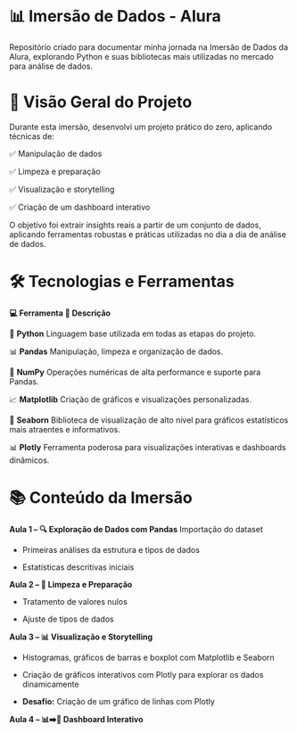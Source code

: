 # 📊 **Imersão de Dados - Alura**

Repositório criado para documentar minha jornada na Imersão de Dados da Alura, explorando Python e suas bibliotecas mais utilizadas no mercado para análise de dados.


# 🚀 **Visão Geral do Projeto**

<p>Durante esta imersão, desenvolvi um projeto prático do zero, aplicando técnicas de:

✅ Manipulação de dados

✅ Limpeza e preparação

✅ Visualização e storytelling

✅ Criação de um dashboard interativo</p>

O objetivo foi extrair insights reais a partir de um conjunto de dados, aplicando ferramentas robustas e práticas utilizadas no dia a dia de análise de dados.


# 🛠️ **Tecnologias e Ferramentas**

**💻 Ferramenta	📌 Descrição**

🐍 **Python**	Linguagem base utilizada em todas as etapas do projeto.

📊 **Pandas**	Manipulação, limpeza e organização de dados.

🔢 **NumPy**	Operações numéricas de alta performance e suporte para Pandas.

📈 **Matplotlib**	Criação de gráficos e visualizações personalizadas.

🎨 **Seaborn**	Biblioteca de visualização de alto nível para gráficos estatísticos mais atraentes e informativos.

📊 **Plotly**	Ferramenta poderosa para visualizações interativas e dashboards dinâmicos.


# 📚 **Conteúdo da Imersão**

**Aula 1 – 🔍 Exploração de Dados com Pandas**
Importação do dataset

- Primeiras análises da estrutura e tipos de dados

- Estatísticas descritivas iniciais

**Aula 2 – 🧹 Limpeza e Preparação**

- Tratamento de valores nulos

- Ajuste de tipos de dados

**Aula 3 – 📊 Visualização e Storytelling**

- Histogramas, gráficos de barras e boxplot com Matplotlib e Seaborn

- Criação de gráficos interativos com Plotly para explorar os dados dinamicamente

- **Desafio:** Criação de um gráfico de linhas com Plotly


**Aula 4 – 📊➡️📲 Dashboard Interativo**



